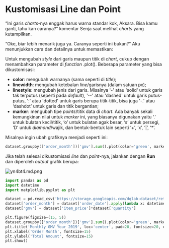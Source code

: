 # Kustomisasi Line dan Point

“Ini garis _charts_-nya enggak harus warna standar kok, Aksara. Bisa kamu ganti, tahu kan caranya?” komentar Senja saat melihat _charts_ yang kutampilkan.

“Oke, biar lebih menarik juga ya. Caranya seperti ini bukan?” Aku menunjukkan cara dan detailnya untuk memastikan:

Untuk mengubah _style_ dari garis maupun titik di _chart_, cukup dengan menambahkan parameter di _function_ .plot(). Beberapa parameter yang bisa dikustomisasi:

* **color**: mengubah warnanya (sama seperti di _title_);
* **linewidth**: mengubah ketebalan _line_/garisnya (dalam satuan px);
* **linestyle**: mengubah jenis dari garis. Misalnya '-' atau 'solid' untuk garis tak terputus (seperti pada _default_), '--' atau 'dashed' untuk garis putus-putus, ':' atau 'dotted' untuk garis berupa titik-titik, bisa juga '-.' atau ‘dashdot’ untuk garis dan titik bergantian;
* **marker**: mengubah tipe _points_/titik data di _chart_. Ada banyak sekali kemungkinan nilai untuk _marker_ ini, yang biasanya digunakan yaitu ‘.’ untuk bulatan kecil/titik, ‘o’ untuk bulatan agak besar, ‘s’ untuk persegi, ‘D’ untuk _diamond_/wajik, dan bentuk-bentuk lain seperti ‘+’, ‘x’, ‘|’, ‘*’.

Misalnya ingin ubah grafiknya menjadi seperti ini:
```python
dataset.groupby(['order_month'])['gmv'].sum().plot(color='green', marker='o', linestyle='-.', linewidth=2)
```

Jika telah selesai dikustomisasi _line_ dan _point_-nya, jalankan dengan **Run** dan diperoleh _output_ grafik berupa:

![yn4bt4.md.png](https://iili.io/yn4bt4.md.png)

```python
import pandas as pd
import datetime
import matplotlib.pyplot as plt

dataset = pd.read_csv('https://storage.googleapis.com/dqlab-dataset/retail_raw_reduced.csv')
dataset['order_month'] = dataset['order_date'].apply(lambda x: datetime.datetime.strptime(x, "%Y-%m-%d").strftime('%Y-%m'))
dataset['gmv'] = dataset['item_price']*dataset['quantity']

plt.figure(figsize=(15, 5))
dataset.groupby(['order_month'])['gmv'].sum().plot(color='green', marker='o', linestyle='-.', linewidth=2)
plt.title('Monthly GMV Year 2019', loc='center', pad=20, fontsize=20, color='blue')
plt.xlabel('Order Month', fontsize=15)
plt.ylabel('Total Amount', fontsize=15)
plt.show()
```
